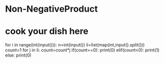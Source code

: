 # Non-NegativeProduct
# cook your dish here
for i in range(int(input())):
    n=int(input())
    li=list(map(int,input().split()))
    count=1
    for j in li:
         count=count*j
    if(count==0):
        print(0)
    elif(count<0):
        print(1)
    else:
        print(0)
